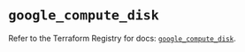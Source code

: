 # `google_compute_disk`

Refer to the Terraform Registry for docs: [`google_compute_disk`](https://registry.terraform.io/providers/hashicorp/google/6.47.0/docs/resources/compute_disk).
